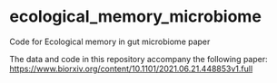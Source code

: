 # ecological_memory_microbiome
Code for Ecological memory in gut microbiome paper

The data and code in this repository accompany the following paper: https://www.biorxiv.org/content/10.1101/2021.06.21.448853v1.full
